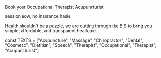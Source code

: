Book your Occupational Therapist
Acupuncturist

session now,
no insurance hasle.

Health shouldn't be a puzzle, we are cutting through the B.S to bring you simple, affordable, and transparent healtcare.

const TEXTS = ["Acupuncture", "Massage", "Chiropractor", "Dental", "Cosmetic", "Dietitian", "Speech", "Therapist", "Occupational", "Therapist", "Acupuncturist"]
